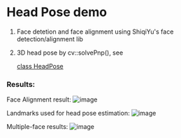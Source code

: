 # Head Pose demo

1. Face detetion and face alignment using ShiqiYu's face detection/alignment lib  
2. 3D head pose by cv::solvePnp(), see 

    [class HeadPose](https://raw.githubusercontent.com/wanglin193/ShiqiYu_libfacedetection_test/master/include/HeadPose.h)



### Results:

Face Alignment result:
![image](https://raw.githubusercontent.com/wanglin193/ShiqiYu_libfacedetection_test/master/snapshot1.png)


Landmarks used for head pose estimation:
![image](https://raw.githubusercontent.com/wanglin193/ShiqiYu_libfacedetection_test/master/snapshot2.png)


Multiple-face results:
![image](https://raw.githubusercontent.com/wanglin193/ShiqiYu_libfacedetection_test/master/snapshot3.png)
